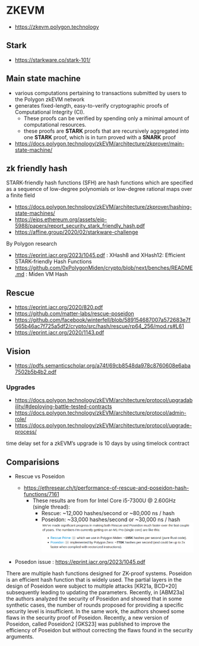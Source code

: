 # ZKEVM

- https://zkevm.polygon.technology

## Stark
- https://starkware.co/stark-101/

## Main state machine

- various computations pertaining to transactions submitted by users to the Polygon zkEVM network
- generates fixed-length, easy-to-verify cryptographic proofs of Computational Integrity (CI).
  - These proofs can be verified by spending only a minimal amount of computational resources.
  - these proofs are **STARK** proofs that are recursively aggregated into one **STARK** proof, which is in turn proved with a **SNARK** proof
- https://docs.polygon.technology/zkEVM/architecture/zkprover/main-state-machine/

## zk friendly hash

STARK-friendly hash functions (SFH) are hash functions which are specified as a sequence of low-degree polynomials or low-degree rational maps over a finite field

- https://docs.polygon.technology/zkEVM/architecture/zkprover/hashing-state-machines/
- https://eips.ethereum.org/assets/eip-5988/papers/report_security_stark_friendly_hash.pdf
- https://affine.group/2020/02/starkware-challenge


By Polygon research
- https://eprint.iacr.org/2023/1045.pdf : XHash8 and XHash12: Efficient STARK-friendly Hash Functions
- https://github.com/0xPolygonMiden/crypto/blob/next/benches/README.md : Miden VM Hash

## Rescue
  - https://eprint.iacr.org/2020/820.pdf
  - https://github.com/matter-labs/rescue-poseidon
  - https://github.com/facebook/winterfell/blob/589154687007a572683e7f565b46ac7f725a5df2/crypto/src/hash/rescue/rp64_256/mod.rs#L61
  - https://eprint.iacr.org/2020/1143.pdf

## Vision
- https://pdfs.semanticscholar.org/a74f/69cb8548da978c8760608e6aba7502b5b4b2.pdf



### Upgrades
- https://docs.polygon.technology/zkEVM/architecture/protocol/upgradability/#deploying-battle-tested-contracts
- https://docs.polygon.technology/zkEVM/architecture/protocol/admin-role/
- https://docs.polygon.technology/zkEVM/architecture/protocol/upgrade-process/

time delay set for a zkEVM’s upgrade is 10 days by using timelock contract

## Comparisions

- Rescue vs Poseidon
  - https://ethresear.ch/t/performance-of-rescue-and-poseidon-hash-functions/7161
    - These results are from for Intel Core i5-7300U @ 2.60GHz (single thread):
      - Rescue: ~12,000 hashes/second or ~80,000 ns / hash
      - Poseidon: ~33,000 hashes/second or ~30,000 ns / hash
![Alt text](image.png)

- Posedon issue : https://eprint.iacr.org/2023/1045.pdf

There are multiple hash functions designed for ZK-proof systems. Poseidon is an
efficient hash function that is widely used. The partial layers in the design of Poseidon were subject
to multiple attacks [KR21a, BCD+20] subsequently leading to updating the parameters. Recently,
in [ABM23a] the authors analyzed the security of Poseidon and showed that in some synthetic cases,
the number of rounds proposed for providing a specific security level is insufficient. In the same work,
the authors showed some flaws in the security proof of Poseidon. Recently, a new version of Poseidon,
called Poseidon2 [GKS23] was published to improve the efficiency of Poseidon but without correcting
the flaws found in the security arguments.